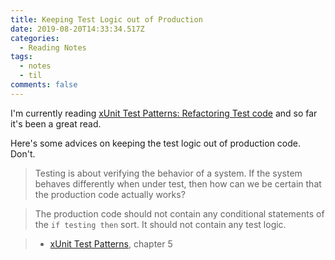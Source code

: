 ```yaml
---
title: Keeping Test Logic out of Production
date: 2019-08-20T14:33:34.517Z
categories:
  - Reading Notes
tags:
  - notes
  - til
comments: false
---
```

I'm currently reading [xUnit Test Patterns: Refactoring Test code][1] and so far it's been a great read.

Here's some advices on keeping the test logic out of production code. Don't.

> Testing is about verifying the behavior of a system. If the system behaves differently when under test, then how can we be certain that the production code actually works?

> The production code should not contain any conditional statements of the `if testing then` sort. It should not contain any test logic.

> - [xUnit Test Patterns][1], chapter 5

[1]:http://xunitpatterns.com/
